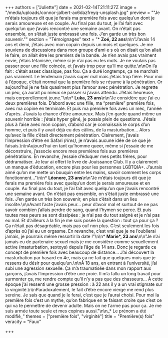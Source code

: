 +++
authors = ["Juliette"]
date = 2021-02-14T21:11:27Z
image = "/media/uploads/connor-jalbert-ax6dazfreyq-unsplash.jpg"
preview = "\"Je m’étais toujours dit que je ferais ma première fois avec quelqu’un dont je serais amoureuse et en couple. Au final pas du tout, je l’ai fait avec quelqu’un que j’avais rencontré une semaine avant. On n’était pas ensemble, on s’était juste embrassé une fois. J’en garde un très bon souvenir.\""
section = "Témoignages"
text = "* **Zoé, 22 ans**\n\n\"J’avais 14 ans et demi, j’étais avec mon copain depuis un mois et quelques. Je me souviens de discussions dans mon groupe d’ami·e·s où on disait qu’on allait le faire, on allait être les premiers de la bande. Je n’en avais pas vraiment envie, j’étais tétanisée, même si je n’ai pas eu les mots. Je ne voulais pas passer pour une fille coincée, et j’avais trop peur qu’il me quitte.\n\nOn l’a fait&nbsp;: c’était assez classique, pas fou. Ça a duré longtemps, ça ne marchait pas vraiment. Le lendemain j’avais super mal mais j’étais trop fière. Pour moi à l’époque, c’était normal que la première fois se résume à la pénétration. Or aujourd’hui je ne fais quasiment plus l’amour avec pénétration. Je regrette un peu, ça aurait pu mieux se passer si j’avais attendu. J’étais heureuse, mais corporellement jeune.\"\n\n* **Luka, 23 ans**\n\n\"Je considère que j’ai eu deux premières fois. D’abord avec une fille, ma &ldquo;première&rdquo; première fois, avec ma copine en terminale. Et puis ma première fois avec un mec, l’année d’après. J’avais la chance d’être amoureux. Mais j’en garde quand même un souvenir horrible&nbsp;: j’étais hyper gêné, je posais plein de questions. J’étais plus à l’aise avec mon copain, d’abord car je connaissais le corps d’un homme, et puis il y avait déjà eu des câlins, de la masturbation... Alors qu’avec la fille c’était directement pénétration. Clairement, j’avais l’impression d’être en Safari _(rires)_, je n’avais aucune idée de ce que je faisais.\n\nAujourd’hui en tant qu’homme queer, même si j’essaie de me déconstruire, j’associe encore mes premières fois aux premières pénétrations. En revanche, j’essaie d’éduquer mes petits frères, pour dédramatiser. Je leur ai offert le livre de Jouissance Club. Il y a clairement un manque d’éducation, encore plus pour les personnes LGBTQIA+. J’aurais aimé qu’on me mette un bouquin entre les mains, savoir comment les corps fonctionnent...\"\n\n* **Léonore, 23 ans**\n\n\"Je m’étais toujours dit que je ferais ma première fois avec quelqu’un dont je serais amoureuse et en couple. Au final pas du tout, je l’ai fait avec quelqu’un que j’avais rencontré une semaine avant. On n’était pas ensemble, on s’était juste embrassé une fois. J’en garde un très bon souvenir, en plus c’était dans un lieu insolite.\n\nAvant l’acte j’avais peur... peur d’avoir mal et surtout de ne pas savoir combien j’allais perdre de sang, quand l’hymen se perce. Et puis toutes mes peurs se sont dissipées&nbsp;: je n’ai pas du tout saigné et je n’ai pas eu mal. Et d’ailleurs à la fin je me suis posée la question&nbsp;: tout ça pour ça&nbsp;? Ça n’était pas désagréable, mais pas ouf non plus. C’est seulement les fois d’après où j’ai eu un orgasme. En revanche, c’est vrai que je ne l’oublierai jamais, je pourrais même ressortir la date&nbsp;!\"\n\n* **Marie&ast;, 23 ans**\n\n\"Je n’ai jamais eu de partenaire sexuel mais je me considère comme sexuellement active (masturbation, sextoys) depuis l’âge de 14 ans. Donc je regarde ce concept de première fois avec beaucoup de distance... J’ai découvert la masturbation par hasard en 4e, mais ça ne fait que quelques mois que je ressens du désir pour quelqu’un.\n\nÀ 18 ans, en entrant à l’université, j’ai subi une agression sexuelle. Ça m’a traumatisée dans mon rapport aux garçons, j’avais l’impression d’être une proie. Il m’a fallu un long travail pour surmonter ça, me rendre compte qu’il n’y a pas que des chasseurs... À cette époque j’ai ressenti une grosse pression&nbsp;: à 22 ans il y a un vrai stigmate sur la virginité.\n\nParadoxalement, le fait d’être encore vierge me rend plus sereine. Je sais que quand je le ferai, c’est que je l’aurai choisi. Pour moi la première fois c’est un mythe, qu’on fabrique en te faisant croire que c’est ce qui va te permettre de devenir adulte. Mais on ne t’arme pas pour ça. Je me suis armée toute seule et mes copines aussi.\"\n\n_&ast; Le prénom a été modifié_"
themes = ["première fois", "virginité"]
title = "Première(s) fois"
veracity = "Faux"

+++
